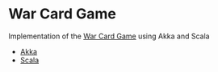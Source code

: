 # War Card Game

Implementation of the [War Card Game](https://en.wikipedia.org/wiki/War_(card_game)) using Akka and Scala

* [Akka](http://akka.io/)
* [Scala](http://scala-lang.org/)

